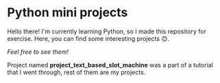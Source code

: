 # Python mini projects

Hello there! I'm currently learning Python, so I made this repository for exercise. Here, you can find some interesting projects 😊.

*Feel free to see them!*

Project named **project_text_based_slot_machine** was a part of a tutorial that I went through, rest of them are my projects.
